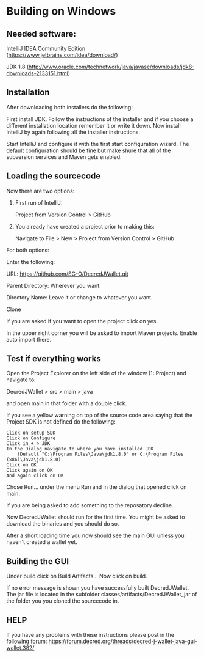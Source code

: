# Building on Windows

## Needed software:
IntelliJ IDEA Community Edition (https://www.jetbrains.com/idea/download/)

JDK 1.8 (http://www.oracle.com/technetwork/java/javase/downloads/jdk8-downloads-2133151.html)

## Installation
After downloading both installers do the following:

First install JDK. Follow the instructions of the installer and if you choose a different installation location remember it or write it down.
Now install IntelliJ by again following all the installer instructions.

Start IntelliJ and configure it with the first start configuration wizard. The default configuration should be fine but make shure that all of the subversion services and Maven gets enabled.

## Loading the sourcecode
Now there are two options:

1. First run of IntelliJ:

    Project from Version Control > GitHub

2. You already have created a project prior to making this:

    Navigate to File > New > Project from Version Control > GitHub

For both options:

Enter the following:

URL: https://github.com/SG-O/DecredJWallet.git

Parent Directory: Wherever you want.

Directory Name: Leave it or change to whatever you want.

Clone

If you are asked if you want to open the project click on yes.

In the upper right corner you will be asked to import Maven projects. Enable auto import there.

## Test if everything works
Open the Project Explorer on the left side of the window (1: Project) and navigate to:

DecredJWallet > src > main > java

and open main in that folder with a double click.

If you see a yellow warning on top of the source code area saying that the Project SDK is not defined do the following:

    Click on setup SDK
    Click on Configure
    Click in + > JDK
    In the Dialog navigate to where you have installed JDK 
        (Default "C:\Program Files\Java\jdk1.8.0" or C:\Program Files (x86)\Java\jdk1.8.0)
    Click on OK
    Click again on OK
    And again click on OK

Chose Run... under the menu Run and in the dialog that opened click on main.

If you are being asked to add something to the reposatory decline.

Now DecredJWallet should run for the first time. You might be asked to download the binaries and you should do so.

After a short loading time you now should see the main GUI unless you haven't created a wallet yet.

## Building the GUI

Under build click on Build Artifacts...
Now click on build.

If no error message is shown you have successfully built DecredJWallet.
The jar file is located in the subfolder classes/artifacts/DecredJWallet_jar of the folder you you cloned the sourcecode in.

## HELP
If you have any problems with these instructions please post in the following forum:
https://forum.decred.org/threads/decred-j-wallet-java-gui-wallet.382/

